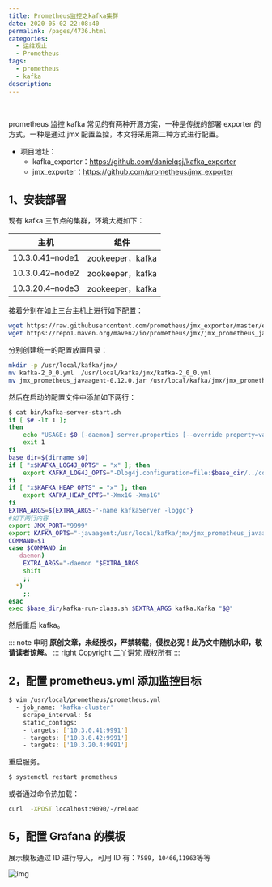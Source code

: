 ```yaml
---
title: Prometheus监控之kafka集群
date: 2020-05-02 22:08:40
permalink: /pages/4736.html
categories:
  - 运维观止
  - Prometheus
tags:
  - prometheus
  - kafka
description:
---
```


<br><ArticleTopAd></ArticleTopAd>


prometheus 监控 kafka 常见的有两种开源方案，一种是传统的部署 exporter 的方式，一种是通过 jmx 配置监控，本文将采用第二种方式进行配置。



- 项目地址：
  - kafka_exporter：https://github.com/danielqsj/kafka_exporter
  - jmx_exporter：https://github.com/prometheus/jmx_exporter



## 1、安装部署



现有 kafka 三节点的集群，环境大概如下：



| 主机            | 组件             |
| --------------- | ---------------- |
| 10.3.0.41–node1 | zookeeper，kafka |
| 10.3.0.42–node2 | zookeeper，kafka |
| 10.3.20.4–node3 | zookeeper，kafka |



接着分别在如上三台主机上进行如下配置：



```sh
wget https://raw.githubusercontent.com/prometheus/jmx_exporter/master/example_configs/kafka-2_0_0.yml
wget https://repo1.maven.org/maven2/io/prometheus/jmx/jmx_prometheus_javaagent/0.12.0/jmx_prometheus_javaagent-0.12.0.jar
```



分别创建统一的配置放置目录：



```sh
mkdir -p /usr/local/kafka/jmx/
mv kafka-2_0_0.yml  /usr/local/kafka/jmx/kafka-2_0_0.yml
mv jmx_prometheus_javaagent-0.12.0.jar /usr/local/kafka/jmx/jmx_prometheus_javaagent-0.12.0.jar
```



然后在启动的配置文件中添加如下两行：



```sh
$ cat bin/kafka-server-start.sh
if [ $# -lt 1 ];
then
    echo "USAGE: $0 [-daemon] server.properties [--override property=value]*"
    exit 1
fi
base_dir=$(dirname $0)
if [ "x$KAFKA_LOG4J_OPTS" = "x" ]; then
    export KAFKA_LOG4J_OPTS="-Dlog4j.configuration=file:$base_dir/../config/log4j.properties"
fi
if [ "x$KAFKA_HEAP_OPTS" = "x" ]; then
    export KAFKA_HEAP_OPTS="-Xmx1G -Xms1G"
fi
EXTRA_ARGS=${EXTRA_ARGS-'-name kafkaServer -loggc'}
#如下两行内容
export JMX_PORT="9999"
export KAFKA_OPTS="-javaagent:/usr/local/kafka/jmx/jmx_prometheus_javaagent-0.12.0.jar=9991:/usr/local/kafka/jmx/kafka-2_0_0.yml"
COMMAND=$1
case $COMMAND in
  -daemon)
    EXTRA_ARGS="-daemon "$EXTRA_ARGS
    shift
    ;;
  *)
    ;;
esac
exec $base_dir/kafka-run-class.sh $EXTRA_ARGS kafka.Kafka "$@"
```



然后重启 kafka。

::: note 申明
**原创文章<Badge text='eryajf' />，未经授权，严禁转载，侵权必究！此乃文中随机水印，敬请读者谅解。**
::: right
Copyright  [二丫讲梵](https://wiki.eryajf.net) 版权所有
:::

## 2，配置 prometheus.yml 添加监控目标



```sh
$ vim /usr/local/prometheus/prometheus.yml
  - job_name: 'kafka-cluster'
    scrape_interval: 5s
    static_configs:
    - targets: ['10.3.0.41:9991']
    - targets: ['10.3.0.42:9991']
    - targets: ['10.3.20.4:9991']
```



重启服务。



```sh
$ systemctl restart prometheus
```



或者通过命令热加载：



```sh
curl  -XPOST localhost:9090/-/reload
```



## 5，配置 Grafana 的模板



展示模板通过 ID 进行导入，可用 ID 有：`7589`，`10466`,`11963`等等





![img](http://t.eryajf.net/imgs/2021/09/f8eaefc0d2eecf7f.jpg)


<br><ArticleTopAd></ArticleTopAd>
